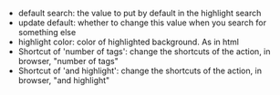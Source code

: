 * default search: the value to put by default in the highlight search
* update default: whether to change this value when you search for something else
* highlight color: color of highlighted background. As in html
* Shortcut of 'number of tags': change the shortcuts of the action, in browser, "number of tags"
* Shortcut of 'and highlight': change the shortcuts of the action, in browser, "and highlight"
